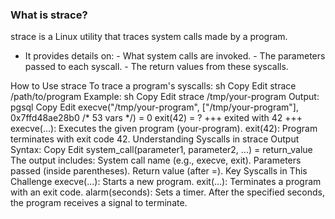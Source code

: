### What is strace?
strace is a Linux utility that traces system calls made by a program.
- It provides details on:
      - What system calls are invoked.
      - The parameters passed to each syscall.
      - The return values from these syscalls.

How to Use strace
To trace a program's syscalls:
sh
Copy
Edit
strace /path/to/program
Example:
sh
Copy
Edit
strace /tmp/your-program
Output:
pgsql
Copy
Edit
execve("/tmp/your-program", ["/tmp/your-program"], 0x7ffd48ae28b0 /* 53 vars */) = 0
exit(42) = ?
+++ exited with 42 +++
execve(...): Executes the given program (your-program).
exit(42): Program terminates with exit code 42.
Understanding Syscalls in strace Output
Syntax:
Copy
Edit
system_call(parameter1, parameter2, ...) = return_value
The output includes:
System call name (e.g., execve, exit).
Parameters passed (inside parentheses).
Return value (after =).
Key Syscalls in This Challenge
execve(...): Starts a new program.
exit(...): Terminates a program with an exit code.
alarm(seconds): Sets a timer. After the specified seconds, the program receives a signal to terminate.
